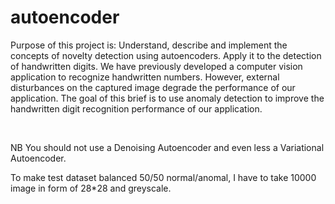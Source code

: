 # autoencoder

Purpose of this project is:
    Understand, describe and implement the concepts of novelty detection using autoencoders. Apply it to the detection of handwritten digits.
    We have previously developed a computer vision application to recognize handwritten numbers. However, external disturbances on the captured image degrade the performance of our application. The goal of this brief is to use anomaly detection to improve the handwritten digit recognition performance of our application.

​

NB You should not use a Denoising Autoencoder and even less a Variational Autoencoder.

To make test dataset balanced 50/50 normal/anomal, I have to take 10000 image in form of 28*28 and greyscale.